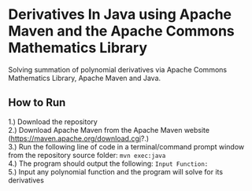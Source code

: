 # Derivatives In Java using Apache Maven and the Apache Commons Mathematics Library
Solving summation of polynomial derivatives via Apache Commons Mathematics Library, Apache Maven and Java.

## How to Run

1.) Download the repository
<br/>2.) Download Apache Maven from the Apache Maven website (https://maven.apache.org/download.cgi?.)
<br/>3.) Run the following line of code in a terminal/command prompt window from the repository source folder: ```mvn exec:java```
<br/>4.) The program should output the following: ```Input Function:```
<br/>5.) Input any polynomial function and the program will solve for its derivatives
